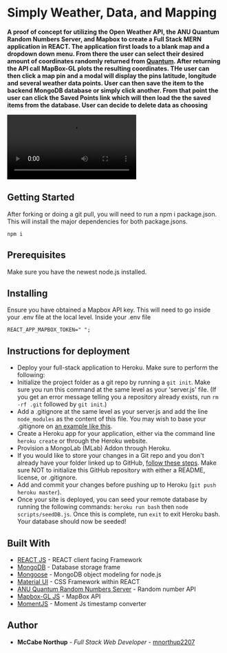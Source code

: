 # Simply Weather, Data, and Mapping

**A proof of concept for utilizing the Open Weather API, the ANU Quantum Random Numbers Server, and Mapbox to create a Full Stack MERN application in REACT. The application first loads to a blank map and a dropdown down menu. From there the user can select their desired amount of coordinates randomly returned from [Quantum](https://qrng.anu.edu.au/API/api-demo.php). After returning the API call MapBox-GL plots the resulting coordinates. THe user can then click a map pin and a modal will display the pins latitude, longitude and several weather data points. User can then save the item to the backend MongoDB database or simply click another. From that point the user can click the Saved Points link which will then load the the saved items from the database. User can decide to delete data as choosing**

![Demo](./client/public/simple.webm)

## Getting Started
 After forking or doing a git pull, you will need to run a npm i package.json. This will install the major dependencies for both package.jsons. 
```
npm i
```

## Prerequisites 
Make sure you have the newest node.js installed.

## Installing 
Ensure you have obtained a Mapbox API key. This will need to go inside your  .env file at the local level. 
Inside your .env file
```
REACT_APP_MAPBOX_TOKEN=" ";
```

## Instructions for deployment 
* Deploy your full-stack application to Heroku. Make sure to perform the following:
* Initialize the project folder as a git repo by running a `git init`. Make sure you run this command at the same level as your 'server.js' file. (If you get an error message telling you a repository already exists, run `rm -rf .git` followed by `git init`.)
* Add a .gitignore at the same level as your server.js and add the line `node_modules` as the content of this file. You may wish to base your .gitignore on [an example like this](https://github.com/github/gitignore/blob/master/Node.gitignore).
* Create a Heroku app for your application, either via the command line `heroku create` or through the Heroku website.
* Provision a MongoLab (MLab) Addon through Heroku.
* If you would like to store your changes in a Git repo and you don't already have your folder linked up to GitHub, [follow these steps](https://help.github.com/en/articles/adding-an-existing-project-to-github-using-the-command-line). Make sure NOT to initialize this GitHub repository with either a README, license, or .gitignore.
* Add and commit your changes before pushing up to Heroku (`git push heroku master`).
* Once your site is deployed, you can seed your remote database by running the following commands: `heroku run bash` then `node scripts/seedDB.js`. Once this is complete, run `exit` to exit Heroku bash. Your database should now be seeded!

## Built With

* [REACT JS](https://reactjs.org/) - REACT client facing Framework
* [MongoDB](https://www.mongodb.com/) - Database storage frame
* [Mongoose](https://mongoosejs.com/) - MongoDB object modeling for node.js
* [Material UI](https://material-ui.com/) - CSS Framework within REACT
* [ANU Quantum Random Numbers Server](https://qrng.anu.edu.au/API/api-demo.php) - Random number API
* [Mapbox-GL JS](https://www.mapbox.com/) - MapBox API
* [MomentJS](https://mongoosejs.com/) - Moment Js timestamp converter

## Author
* **McCabe Northup** - *Full Stack Web Developer* - [mnorthup2207](https://github.com/mnorthup2207)



